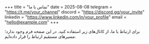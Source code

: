 +++
title = "تماس با ما"
date = 2025-08-08
telegram = "https://t.me/your_channel"
discord = "https://discord.gg/your_invite"
linkedin = "https://www.linkedin.com/in/your_profile"
email = "hello@example.com"
+++

برای ارتباط با ما، از کانال‌های زیر استفاده کنید. در این صفحه فرم وجود ندارد؛ مسیرهای مستقیم ارتباط را قرار داده‌ایم.
